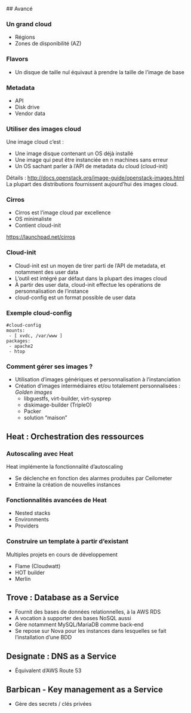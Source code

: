 ## Avancé

### Un grand cloud

-   Régions
-   Zones de disponibilité (AZ)

### Flavors

-   Un disque de taille nul équivaut à prendre la taille de l’image de base

### Metadata

-   API
-   Disk drive
-   Vendor data

### Utiliser des images cloud

Une image cloud c’est :

-   Une image disque contenant un OS déjà installé
-   Une image qui peut être instanciée en n machines sans erreur
-   Un OS sachant parler à l’API de metadata du cloud (cloud-init)

Détails : <http://docs.openstack.org/image-guide/openstack-images.html>\
La plupart des distributions fournissent aujourd’hui des images cloud.

### Cirros

-   Cirros est l’image cloud par excellence
-   OS minimaliste
-   Contient cloud-init

<https://launchpad.net/cirros>

### Cloud-init

-   Cloud-init est un moyen de tirer parti de l’API de metadata, et notamment des user data
-   L’outil est intégré par défaut dans la plupart des images cloud
-   À partir des user data, cloud-init effectue les opérations de personnalisation de l’instance
-   cloud-config est un format possible de user data

### Exemple cloud-config

    #cloud-config
    mounts:
     - [ xvdc, /var/www ]
    packages:
     - apache2
     - htop

### Comment gérer ses images ?

-   Utilisation d’images génériques et personnalisation à l’instanciation
-   Création d’images intermédiaires et/ou totalement personnalisées :
    *Golden images*
    -   libguestfs, virt-builder, virt-sysprep
    -   diskimage-builder (TripleO)
    -   Packer
    -   solution “maison”

## Heat : Orchestration des ressources

### Autoscaling avec Heat

Heat implémente la fonctionnalité d’autoscaling

-   Se déclenche en fonction des alarmes produites par Ceilometer
-   Entraine la création de nouvelles instances

### Fonctionnalités avancées de Heat

-   Nested stacks
-   Environments
-   Providers

### Construire un template à partir d’existant

Multiples projets en cours de développement

-   Flame (Cloudwatt)
-   HOT builder
-   Merlin

## Trove : Database as a Service

-   Fournit des bases de données relationnelles, à la AWS RDS
-   A vocation à supporter des bases NoSQL aussi
-   Gère notamment MySQL/MariaDB comme back-end
-   Se repose sur Nova pour les instances dans lesquelles se fait l’installation d’une BDD

## Designate : DNS as a Service

-   Équivalent d’AWS Route 53

## Barbican - Key management as a Service

-   Gère des secrets / clés privées

